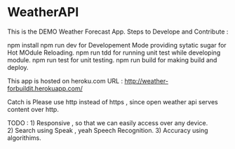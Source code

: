 # WeatherAPI
This is the DEMO Weather Forecast App.
Steps to Develope and Contribute :

npm install 
npm run dev for Developement Mode providing sytatic sugar for Hot MOdule Reloading.
npm run tdd for running unit test while developing module.
npm run test for unit testing.
npm run build for making build and deploy.

This app is hosted on heroku.com 
URL : http://weather-forbuildit.herokuapp.com/

Catch is Please use http instead of https , since open weather api serves content over http.

TODO : 1) Responsive , so that we can easily access over any device.                                                                  
       2) Search using Speak  , yeah Speech Recognition.
       3) Accuracy using algorithims.
